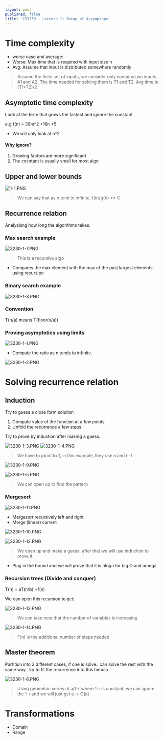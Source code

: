 ```yaml
---
layout: post
published: false
title: 'CS3230 - Lecture 1: Recap of Assymptops'
---
```

# Time complexity
- worse case and average:
 - Worse: Max time that is required with input size n
 - Avg: Assume that input is distributed somewhere randomly

> Assume the finite set of inputs, we consider only contains two inputs, A1 and A2. The time needed for solving them is T1 and T2.
Avg time is (T1+T2)/2

## Asymptotic time complexity
Look at the term that grows the fastest and ignore the constant

e.g f(n) = 39m^2 +16n +5
- We will only look at n^2

#### Why ignore?
1. Growing factors are more significant
2. The cosntant is usually small for most algo

## Upper and lower bounds
![1-1.PNG]({{site.baseurl}}/img/1-1.PNG)

> We can say that as n tend to infinite, f(n)/g(n) <= C
## Recurrence relation
Analysisng how long the algorithms takes.

### Max search example

![3230-1-7.PNG]({{site.baseurl}}/img/3230-1-7.PNG)

> This is a recursive algo
- Compares the max element with the max of the past largest elements using recursion

### Binary search example
![3230-1-8.PNG]({{site.baseurl}}/img/3230-1-8.PNG)

### Convention
T(n/a) means T(floor(n/a))

### Proving asymptotics using limits
![3230-1-1.PNG]({{site.baseurl}}/img/3230-1-1.PNG)

- Compute the ratio as n tends to infinite. 

![3230-1-2.PNG]({{site.baseurl}}/img/3230-1-2.PNG)

# Solving recurrence relation

## Induction
Try to guess a close form solution
1. Compute value of the function at a few points
2. Unfold the recurrence a few steps

Try to prove by induction after making a guess.

![3230-1-3.PNG]({{site.baseurl}}/img/3230-1-3.PNG)
![3230-1-4.PNG]({{site.baseurl}}/img/3230-1-4.PNG)

> We have to proof k+1, in this example, they use n and n-1


![3230-1-9.PNG]({{site.baseurl}}/img/3230-1-9.PNG)


![3230-1-5.PNG]({{site.baseurl}}/img/3230-1-5.PNG)

> We can open up to find the pattern

### Mergesort


![3230-1-11.PNG]({{site.baseurl}}/img/3230-1-11.PNG)

- Mergesort recursively left and right
- Merge (linear) current

![3230-1-10.PNG]({{site.baseurl}}/img/3230-1-10.PNG)

![3230-1-12.PNG]({{site.baseurl}}/img/3230-1-12.PNG)

> We open up and make a guess, after that we will use induction to prove it.

- Plug in the bound and we will prove that it is nlogn for big O and omega

### Recursion trees (Divide and conquer)

T(n) = aT(n/b) +f(n)

We can open this recursion to get:

![3230-1-13.PNG]({{site.baseurl}}/img/3230-1-13.PNG)

> We can take note that the number of variables is increasing

![3230-1-14.PNG]({{site.baseurl}}/img/3230-1-14.PNG)

> F(n) is the additional number of steps needed


## Master theorem
Partition into 3 different cases, if one is solve.. can solve the rest with the same way.
Try to fit the recurrence into this fomula

![3230-1-6.PNG]({{site.baseurl}}/img/3230-1-6.PNG)

> Using geometric series of a/1-r where 1-r is constant, we can ignore the 1-r and we will just get a -> O(a)




# Transformations
- Domain
- Range
